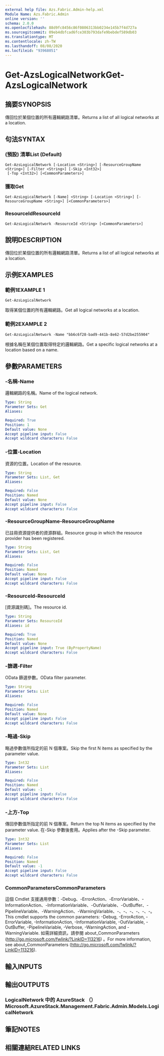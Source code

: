 ```yaml
---
external help file: Azs.Fabric.Admin-help.xml
Module Name: Azs.Fabric.Admin
online version: ''
schema: 2.0.0
ms.openlocfilehash: 88d9fc8456c86f0806313bb0234e145b7f4d727a
ms.sourcegitcommit: 09eb4dbfcad6fce303b793dafe9bebdef589db03
ms.translationtype: MT
ms.contentlocale: zh-TW
ms.lasthandoff: 08/08/2020
ms.locfileid: "93968051"
---
```

# <span data-ttu-id="469ef-101">Get-AzsLogicalNetwork</span><span class="sxs-lookup"><span data-stu-id="469ef-101">Get-AzsLogicalNetwork</span></span>

## <span data-ttu-id="469ef-102">摘要</span><span class="sxs-lookup"><span data-stu-id="469ef-102">SYNOPSIS</span></span>
<span data-ttu-id="469ef-103">傳回位於某個位置的所有邏輯網路清單。</span><span class="sxs-lookup"><span data-stu-id="469ef-103">Returns a list of all logical networks at a location.</span></span>

## <span data-ttu-id="469ef-104">句法</span><span class="sxs-lookup"><span data-stu-id="469ef-104">SYNTAX</span></span>

### <span data-ttu-id="469ef-105"> (預設) 清單</span><span class="sxs-lookup"><span data-stu-id="469ef-105">List (Default)</span></span>
```
Get-AzsLogicalNetwork [-Location <String>] [-ResourceGroupName <String>] [-Filter <String>] [-Skip <Int32>]
 [-Top <Int32>] [<CommonParameters>]
```

### <span data-ttu-id="469ef-106">獲取</span><span class="sxs-lookup"><span data-stu-id="469ef-106">Get</span></span>
```
Get-AzsLogicalNetwork [-Name] <String> [-Location <String>] [-ResourceGroupName <String>] [<CommonParameters>]
```

### <span data-ttu-id="469ef-107">ResourceId</span><span class="sxs-lookup"><span data-stu-id="469ef-107">ResourceId</span></span>
```
Get-AzsLogicalNetwork -ResourceId <String> [<CommonParameters>]
```

## <span data-ttu-id="469ef-108">說明</span><span class="sxs-lookup"><span data-stu-id="469ef-108">DESCRIPTION</span></span>
<span data-ttu-id="469ef-109">傳回位於某個位置的所有邏輯網路清單。</span><span class="sxs-lookup"><span data-stu-id="469ef-109">Returns a list of all logical networks at a location.</span></span>

## <span data-ttu-id="469ef-110">示例</span><span class="sxs-lookup"><span data-stu-id="469ef-110">EXAMPLES</span></span>

### <span data-ttu-id="469ef-111">範例1</span><span class="sxs-lookup"><span data-stu-id="469ef-111">EXAMPLE 1</span></span>
```
Get-AzsLogicalNetwork
```

<span data-ttu-id="469ef-112">取得某個位置的所有邏輯網路。</span><span class="sxs-lookup"><span data-stu-id="469ef-112">Get all logical networks at a location.</span></span>

### <span data-ttu-id="469ef-113">範例2</span><span class="sxs-lookup"><span data-stu-id="469ef-113">EXAMPLE 2</span></span>
```
Get-AzsLogicalNetwork -Name "bb6c6f28-bad9-441b-8e62-57d2be255904"
```

<span data-ttu-id="469ef-114">根據名稱在某個位置取得特定的邏輯網路。</span><span class="sxs-lookup"><span data-stu-id="469ef-114">Get a specific logical networks at a location based on a name.</span></span>

## <span data-ttu-id="469ef-115">參數</span><span class="sxs-lookup"><span data-stu-id="469ef-115">PARAMETERS</span></span>

### <span data-ttu-id="469ef-116">-名稱</span><span class="sxs-lookup"><span data-stu-id="469ef-116">-Name</span></span>
<span data-ttu-id="469ef-117">邏輯網路的名稱。</span><span class="sxs-lookup"><span data-stu-id="469ef-117">Name of the logical network.</span></span>

```yaml
Type: String
Parameter Sets: Get
Aliases:

Required: True
Position: 1
Default value: None
Accept pipeline input: False
Accept wildcard characters: False
```

### <span data-ttu-id="469ef-118">-位置</span><span class="sxs-lookup"><span data-stu-id="469ef-118">-Location</span></span>
<span data-ttu-id="469ef-119">資源的位置。</span><span class="sxs-lookup"><span data-stu-id="469ef-119">Location of the resource.</span></span>

```yaml
Type: String
Parameter Sets: List, Get
Aliases:

Required: False
Position: Named
Default value: None
Accept pipeline input: False
Accept wildcard characters: False
```

### <span data-ttu-id="469ef-120">-ResourceGroupName</span><span class="sxs-lookup"><span data-stu-id="469ef-120">-ResourceGroupName</span></span>
<span data-ttu-id="469ef-121">已註冊資源提供者的資源群組。</span><span class="sxs-lookup"><span data-stu-id="469ef-121">Resource group in which the resource provider has been registered.</span></span>

```yaml
Type: String
Parameter Sets: List, Get
Aliases:

Required: False
Position: Named
Default value: None
Accept pipeline input: False
Accept wildcard characters: False
```

### <span data-ttu-id="469ef-122">-ResourceId</span><span class="sxs-lookup"><span data-stu-id="469ef-122">-ResourceId</span></span>
<span data-ttu-id="469ef-123">[資源識別碼]。</span><span class="sxs-lookup"><span data-stu-id="469ef-123">The resource id.</span></span>

```yaml
Type: String
Parameter Sets: ResourceId
Aliases: id

Required: True
Position: Named
Default value: None
Accept pipeline input: True (ByPropertyName)
Accept wildcard characters: False
```

### <span data-ttu-id="469ef-124">-篩選</span><span class="sxs-lookup"><span data-stu-id="469ef-124">-Filter</span></span>
<span data-ttu-id="469ef-125">OData 篩選參數。</span><span class="sxs-lookup"><span data-stu-id="469ef-125">OData filter parameter.</span></span>

```yaml
Type: String
Parameter Sets: List
Aliases:

Required: False
Position: Named
Default value: None
Accept pipeline input: False
Accept wildcard characters: False
```

### <span data-ttu-id="469ef-126">-略過</span><span class="sxs-lookup"><span data-stu-id="469ef-126">-Skip</span></span>
<span data-ttu-id="469ef-127">略過參數值所指定的前 N 個專案。</span><span class="sxs-lookup"><span data-stu-id="469ef-127">Skip the first N items as specified by the parameter value.</span></span>

```yaml
Type: Int32
Parameter Sets: List
Aliases:

Required: False
Position: Named
Default value: -1
Accept pipeline input: False
Accept wildcard characters: False
```

### <span data-ttu-id="469ef-128">-上方</span><span class="sxs-lookup"><span data-stu-id="469ef-128">-Top</span></span>
<span data-ttu-id="469ef-129">傳回參數值所指定的前 N 個專案。</span><span class="sxs-lookup"><span data-stu-id="469ef-129">Return the top N items as specified by the parameter value.</span></span>
<span data-ttu-id="469ef-130">在-Skip 參數後套用。</span><span class="sxs-lookup"><span data-stu-id="469ef-130">Applies after the -Skip parameter.</span></span>

```yaml
Type: Int32
Parameter Sets: List
Aliases:

Required: False
Position: Named
Default value: -1
Accept pipeline input: False
Accept wildcard characters: False
```

### <span data-ttu-id="469ef-131">CommonParameters</span><span class="sxs-lookup"><span data-stu-id="469ef-131">CommonParameters</span></span>
<span data-ttu-id="469ef-132">這個 Cmdlet 支援通用參數：-Debug、-ErrorAction、-ErrorVariable、-InformationAction、-InformationVariable、-OutVariable、-OutBuffer、-PipelineVariable、-WarningAction、-WarningVariable、-、-、-、-、-、-。</span><span class="sxs-lookup"><span data-stu-id="469ef-132">This cmdlet supports the common parameters: -Debug, -ErrorAction, -ErrorVariable, -InformationAction, -InformationVariable, -OutVariable, -OutBuffer, -PipelineVariable, -Verbose, -WarningAction, and -WarningVariable.</span></span> <span data-ttu-id="469ef-133">如需詳細資訊，請參閱 about_CommonParameters (http://go.microsoft.com/fwlink/?LinkID=113216) 。</span><span class="sxs-lookup"><span data-stu-id="469ef-133">For more information, see about_CommonParameters (http://go.microsoft.com/fwlink/?LinkID=113216).</span></span>

## <span data-ttu-id="469ef-134">輸入</span><span class="sxs-lookup"><span data-stu-id="469ef-134">INPUTS</span></span>

## <span data-ttu-id="469ef-135">輸出</span><span class="sxs-lookup"><span data-stu-id="469ef-135">OUTPUTS</span></span>

### <span data-ttu-id="469ef-136">LogicalNetwork 中的 AzureStack （）</span><span class="sxs-lookup"><span data-stu-id="469ef-136">Microsoft.AzureStack.Management.Fabric.Admin.Models.LogicalNetwork</span></span>

## <span data-ttu-id="469ef-137">筆記</span><span class="sxs-lookup"><span data-stu-id="469ef-137">NOTES</span></span>

## <span data-ttu-id="469ef-138">相關連結</span><span class="sxs-lookup"><span data-stu-id="469ef-138">RELATED LINKS</span></span>

